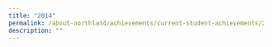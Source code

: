 ```yaml
---
title: "2014"
permalink: /about-northland/achievements/current-student-achievements/2014/
description: ""
---
```

